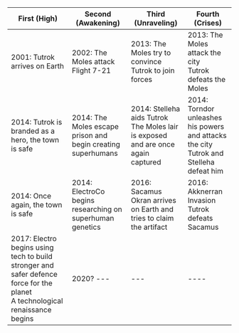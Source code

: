 |First (High)|Second (Awakening)|Third (Unraveling)|Fourth (Crises)|
|---|---|---|---|
2001: Tutrok arrives on Earth | 2002: The Moles attack Flight 7-21 | 2013: The Moles try to convince Tutrok to join forces | 2013: The Moles attack the city<br/>Tutrok defeats the Moles 
2014: Tutrok is branded as a hero, the town is safe | 2014: The Moles escape prison and begin creating superhumans | 2014: Stelleha aids Tutrok<br/>The Moles lair is exposed and are once again captured | 2014: Torndor unleashes his powers and attacks the city<br/>Tutrok and Stelleha defeat him 
2014: Once again, the town is safe | 2014: ElectroCo begins researching on superhuman genetics | 2016: Sacamus Okran arrives on Earth and tries to claim the artifact | 2016: Akknerran Invasion<br/>Tutrok defeats Sacamus | 
2017: Electro begins using tech to build stronger and safer defence force for the planet<br/>A technological renaissance begins | 2020? --- | --- | ----
